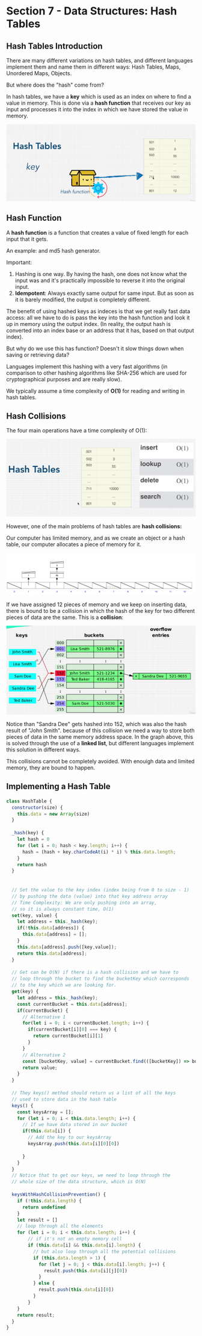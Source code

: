 # Section 7 - Data Structures: Hash Tables

## Hash Tables Introduction

There are many different variations on hash tables, and different languages implement them and name them in different ways: Hash Tables, Maps, Unordered Maps, Objects.

But where does the "hash" come from?

In hash tables, we have a **key** which is used as an index on where to find a value in memory. This is done via a **hash function** that receives our key as input and processes it into the index in which we have stored the value in memory.

![](2021-11-26-17-36-34.png)

## Hash Function

A **hash function** is a function that creates a value of fixed length for each input that it gets.

An example: and md5 hash generator.

Important:

1. Hashing is one way. By having the hash, one does not know what the input was and it's practically impossible to reverse it into the original input.
2. **Idempotent**: Always exactly same output for same input. But as soon as it is barely modified, the output is completely different.

The benefit of using hashed keys as indeces is that we get really fast data access: all we have to do is pass the key into the hash function and look it up in memory using the output index. (In reality, the output hash is converted into an index base or an address that it has, based on that output index).

But why do we use this has function? Doesn't it slow things down when saving or retrieving data?

Languages implement this hashing with a very fast algorithms (in comparison to other hashing algorithms like SHA-256 which are used for cryptographical purposes and are really slow).

We typically assume a time complexity of **O(1)** for reading and writing in hash tables.

## Hash Collisions

The four main operations have a time complexity of O(1):

![](2021-11-26-17-49-14.png)

However, one of the main problems of hash tables are **hash collisions:**

Our computer has limited memory, and as we create an object or a hash table, our computer allocates a piece of memory for it.

![](2021-11-26-17-56-22.png)

If we have assigned 12 pieces of memory and we keep on inserting data, there is bound to be a collision in which the hash of the key for two different pieces of data are the same. This is a **collision**:

![](2021-11-26-17-57-38.png)

Notice than "Sandra Dee" gets hashed into 152, which was also the hash result of "John Smith". because of this collision we need a way to store both pieces of data in the same memory address space. In the graph above, this is solved through the use of a **linked list**, but different languages implement this solution in different ways.

This collisions cannot be completely avoided. With enouigh data and limited memory, they are bound to happen.

## Implementing a Hash Table

```js
class HashTable {
  constructor(size) {
    this.data = new Array(size)
  }

  _hash(key) {
    let hash = 0
    for (let i = 0; hash < key.length; i++) {
      hash = (hash + key.charCodeAt(i) * i) % this.data.length;
    }
    return hash
  }


  // Set the value to the key index (index being from 0 to size - 1)
  // by pushing the data (value) into that key address array
  // Time Complexity: We are only pushing into an array,
  // so it is always constant time, O(1)
  set(key, value) {
    let address = this._hash(key);
    if(!this.data[address]) {
      this.data[address] = [];
    }
    this.data[address].push([key,value]);
    return this.data[address];
  }

  // Get can be O(N) if there is a hash collision and we have to
  // loop through the bucket to find the bucketKey which corresponds
  // to the key which we are looking for.
  get(key) {
    let address = this._hash(key);
    const currentBucket = this.data[address];
    if(currentBucket) {
      // Alternative 1
      for(let i = 0; i < currentBucket.length; i++) {
        if(currentBucket[i][0] === key) {
          return currentBucket[i][1]   
        }
      }
      // Alternative 2
      const [bucketKey, value] = currentBucket.find(([bucketKey]) => bucketKey === key);
      return value;
    }
  }

  // They keys() method should return us a list of all the keys
  // used to store data in the hash table
  keys() {
    const keysArray = [];
    for (let i = 0; i < this.data.length; i++) {
      // If we have data stored in our bucket
      if(this.data[i]) {
        // Add the key to our keysArray
        keysArray.push(this.data[i][0][0])

      }
    }
  }
  // Notice that to get our keys, we need to loop through the
  // whole size of the data structure, which is O(N)

  keysWithHashCollisionPrevention() {
    if (!this.data.length) {
      return undefined
    }
    let result = []
    // loop through all the elements
    for (let i = 0; i < this.data.length; i++) {
        // if it's not an empty memory cell
        if (this.data[i] && this.data[i].length) {
          // but also loop through all the potential collisions
          if (this.data.length > 1) {
            for (let j = 0; j < this.data[i].length; j++) {
              result.push(this.data[i][j][0])
            }
          } else {
            result.push(this.data[i][0])
          } 
        }
    }
    return result;    
  }
}
```

